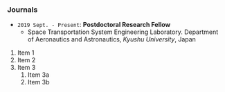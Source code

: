 
### Journals

- `2019 Sept. - Present`: **Postdoctoral Research Fellow**
   - Space Transportation System Engineering Laboratory. Department of Aeronautics and Astronautics, _Kyushu University_, Japan


1. Item 1
1. Item 2
1. Item 3
   1. Item 3a
   1. Item 3b
